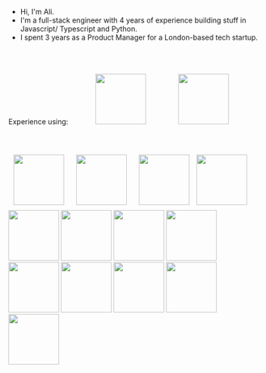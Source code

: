 - Hi, I'm Ali.
- I'm a full-stack engineer with 4 years of experience building stuff in Javascript/ Typescript and Python.
- I spent 3 years as a Product Manager for a London-based tech startup.

Experience using:
<img style="height:100px;margin:50px" src="https://cdn.jsdelivr.net/gh/devicons/devicon/icons/react/react-original-wordmark.svg" />
<img style="height:100px; margin:10px" src="https://cdn.jsdelivr.net/gh/devicons/devicon/icons/typescript/typescript-original.svg" />
<img style="height:100px; margin:10px" src="https://cdn.jsdelivr.net/gh/devicons/devicon/icons/python/python-original-wordmark.svg" />
<img style="height:100px; margin:10px" src="https://cdn.jsdelivr.net/gh/devicons/devicon/icons/css3/css3-original-wordmark.svg" />
<img style="height:100px; margin:10px" src="https://cdn.jsdelivr.net/gh/devicons/devicon/icons/html5/html5-original-wordmark.svg" />
<img style="height:100px" src="https://cdn.jsdelivr.net/gh/devicons/devicon/icons/flask/flask-original-wordmark.svg" />
<img style="height:100px" src="https://cdn.jsdelivr.net/gh/devicons/devicon/icons/django/django-plain-wordmark.svg" />
<img style="height:100px" src="https://cdn.jsdelivr.net/gh/devicons/devicon/icons/express/express-original-wordmark.svg" />
<img style="height:100px" src="https://cdn.jsdelivr.net/gh/devicons/devicon/icons/mongodb/mongodb-original-wordmark.svg" />
<img style="height:100px" src="https://cdn.jsdelivr.net/gh/devicons/devicon/icons/nextjs/nextjs-original.svg" />
<img style="height:100px" src="https://cdn.jsdelivr.net/gh/devicons/devicon/icons/redux/redux-original.svg" />
<img style="height:100px" src="https://cdn.jsdelivr.net/gh/devicons/devicon/icons/nodejs/nodejs-original-wordmark.svg" />
<img style="height:100px" src="https://cdn.jsdelivr.net/gh/devicons/devicon/icons/git/git-original-wordmark.svg" />
<img style="height:100px" src="https://cdn.jsdelivr.net/gh/devicons/devicon/icons/postgresql/postgresql-plain-wordmark.svg" />
<img style="height:100px" src="https://cdn.jsdelivr.net/gh/devicons/devicon/icons/bash/bash-original.svg" />
          
<!---
mirzaalihussain2/mirzaalihussain2 is a ✨ special ✨ repository because its `README.md` (this file) appears on your GitHub profile.
You can click the Preview link to take a look at your changes.
--->
